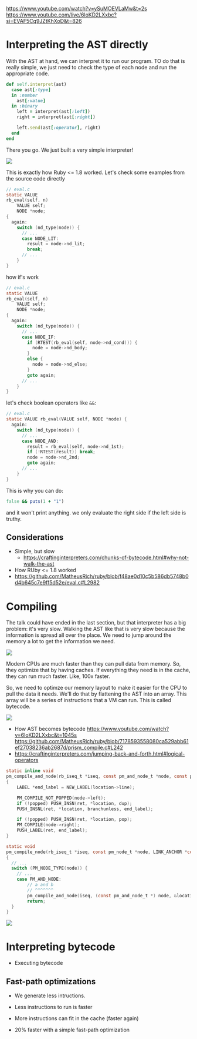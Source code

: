 https://www.youtube.com/watch?v=ySuMOEVLaMw&t=2s
https://www.youtube.com/live/6loKD2LXxbc?si=EVAF5Cq9JZtKhXoD&t=826

# Interpreting the AST directly

With the AST at hand, we can interpret it to run our program. TO do that is
really simple, we just need to check the type of each node and run the appropriate
code.

```rb
def self.interpret(ast)
  case ast[:type]
  in :number
    ast[:value]
  in :binary
    left = interpret(ast[:left])
    right = interpret(ast[:right])

    left.send(ast[:operator], right)
  end
end
```

There you go. We just built a very simple interpreter!

![](./interpreting-ruby-1.8.png)

This is exactly how Ruby <= 1.8 worked. Let's check some examples from the source code directly

<!--
{
  type: :literal,
  literal: 42
}
 -->

```c
// eval.c
static VALUE
rb_eval(self, n)
    VALUE self;
    NODE *node;
{
  again:
    switch (nd_type(node)) {
      // ...
      case NODE_LIT:
        result = node->nd_lit;
        break;
      // ...
    }
}
```

how if's work

```c
// eval.c
static VALUE
rb_eval(self, n)
    VALUE self;
    NODE *node;
{
  again:
    switch (nd_type(node)) {
      // ...
      case NODE_IF:
        if (RTEST(rb_eval(self, node->nd_cond))) {
          node = node->nd_body;
        }
        else {
          node = node->nd_else;
        }
        goto again;
      // ...
    }
}
```

let's check boolean operators like `&&`:

```c
// eval.c
static VALUE rb_eval(VALUE self, NODE *node) {
  again:
    switch (nd_type(node)) {
      // ...
      case NODE_AND:
        result = rb_eval(self, node->nd_1st);
        if (!RTEST(result)) break;
        node = node->nd_2nd;
        goto again;
      // ...
    }
}
```

This is why you can do:

```rb
false && puts(1 + "1")
```

and it won't print anything. we only evaluate the right side if the left side is truthy.

## Considerations

- Simple, but slow
  - https://craftinginterpreters.com/chunks-of-bytecode.html#why-not-walk-the-ast
- How RUby <= 1.8 worked
- https://github.com/MatheusRich/ruby/blob/f48ae0d10c5b586db5748b0d4b645c7e9ff5d52e/eval.c#L2982

# Compiling

The talk could have ended in the last section, but that interpreter has a big
problem: it's very slow. Walking the AST like that is very slow because the
information is spread all over the place. We need to jump around the memory
a lot to get the information we need.

![](./ast.png)

Modern CPUs are much faster than they can pull data from memory. So, they
optimize that by having caches. If everything they need is in the cache, they
can run much faster. Like, 100x faster.

So, we need to optimze our memory layout to make it easier for the CPU to pull
the data it needs. We'll do that by flattening the AST into an array. This array
will be a series of instructions that a VM can run. This is called bytecode.

![](./ast-to-bytecode.png)

- How AST becomes bytecode
https://www.youtube.com/watch?v=6loKD2LXxbc&t=1045s
https://github.com/MatheusRich/ruby/blob/7178593558080ca529abb61ef27038236ab2687d/prism_compile.c#L242
- https://craftinginterpreters.com/jumping-back-and-forth.html#logical-operators

```c
static inline void
pm_compile_and_node(rb_iseq_t *iseq, const pm_and_node_t *node, const pm_node_location_t *location, LINK_ANCHOR *const ret, bool popped, pm_scope_node_t *scope_node)
{
    LABEL *end_label = NEW_LABEL(location->line);

    PM_COMPILE_NOT_POPPED(node->left);
    if (!popped) PUSH_INSN(ret, *location, dup);
    PUSH_INSNL(ret, *location, branchunless, end_label);

    if (!popped) PUSH_INSN(ret, *location, pop);
    PM_COMPILE(node->right);
    PUSH_LABEL(ret, end_label);
}

static void
pm_compile_node(rb_iseq_t *iseq, const pm_node_t *node, LINK_ANCHOR *const ret, bool popped, pm_scope_node_t *scope_node)
{
  // ...
  switch (PM_NODE_TYPE(node)) {
    // ...
    case PM_AND_NODE:
        // a and b
        // ^^^^^^^
        pm_compile_and_node(iseq, (const pm_and_node_t *) node, &location, ret, popped, scope_node);
        return;
  }
}
```

![](./interpreting-ruby-1.9.png)

# Interpreting bytecode

- Executing bytecode

## Fast-path optimizations

- We generate less intructions.
- Less instructions to run is faster
- More instructions can fit in the cache (faster again)

- 20% faster with a simple fast-path optimization
